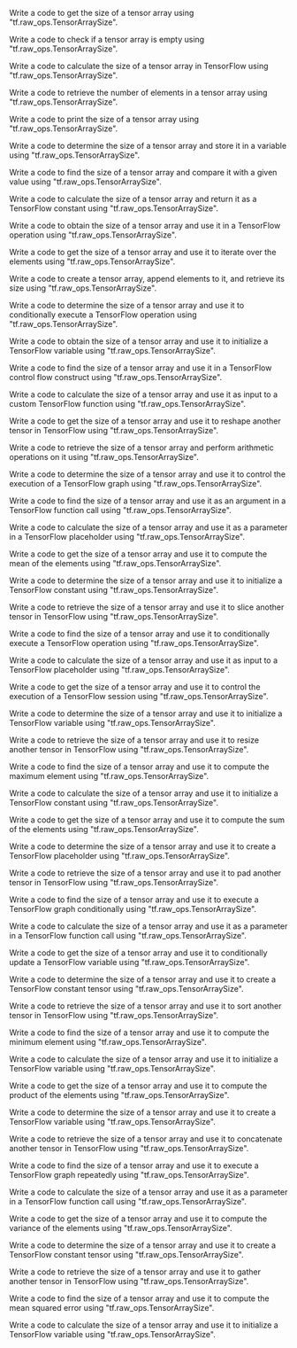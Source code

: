 Write a code to get the size of a tensor array using "tf.raw_ops.TensorArraySize".

Write a code to check if a tensor array is empty using "tf.raw_ops.TensorArraySize".

Write a code to calculate the size of a tensor array in TensorFlow using "tf.raw_ops.TensorArraySize".

Write a code to retrieve the number of elements in a tensor array using "tf.raw_ops.TensorArraySize".

Write a code to print the size of a tensor array using "tf.raw_ops.TensorArraySize".

Write a code to determine the size of a tensor array and store it in a variable using "tf.raw_ops.TensorArraySize".

Write a code to find the size of a tensor array and compare it with a given value using "tf.raw_ops.TensorArraySize".

Write a code to calculate the size of a tensor array and return it as a TensorFlow constant using "tf.raw_ops.TensorArraySize".

Write a code to obtain the size of a tensor array and use it in a TensorFlow operation using "tf.raw_ops.TensorArraySize".

Write a code to get the size of a tensor array and use it to iterate over the elements using "tf.raw_ops.TensorArraySize".

Write a code to create a tensor array, append elements to it, and retrieve its size using "tf.raw_ops.TensorArraySize".

Write a code to determine the size of a tensor array and use it to conditionally execute a TensorFlow operation using "tf.raw_ops.TensorArraySize".

Write a code to obtain the size of a tensor array and use it to initialize a TensorFlow variable using "tf.raw_ops.TensorArraySize".

Write a code to find the size of a tensor array and use it in a TensorFlow control flow construct using "tf.raw_ops.TensorArraySize".

Write a code to calculate the size of a tensor array and use it as input to a custom TensorFlow function using "tf.raw_ops.TensorArraySize".

Write a code to get the size of a tensor array and use it to reshape another tensor in TensorFlow using "tf.raw_ops.TensorArraySize".

Write a code to retrieve the size of a tensor array and perform arithmetic operations on it using "tf.raw_ops.TensorArraySize".

Write a code to determine the size of a tensor array and use it to control the execution of a TensorFlow graph using "tf.raw_ops.TensorArraySize".

Write a code to find the size of a tensor array and use it as an argument in a TensorFlow function call using "tf.raw_ops.TensorArraySize".

Write a code to calculate the size of a tensor array and use it as a parameter in a TensorFlow placeholder using "tf.raw_ops.TensorArraySize".

Write a code to get the size of a tensor array and use it to compute the mean of the elements using "tf.raw_ops.TensorArraySize".

Write a code to determine the size of a tensor array and use it to initialize a TensorFlow constant using "tf.raw_ops.TensorArraySize".

Write a code to retrieve the size of a tensor array and use it to slice another tensor in TensorFlow using "tf.raw_ops.TensorArraySize".

Write a code to find the size of a tensor array and use it to conditionally execute a TensorFlow operation using "tf.raw_ops.TensorArraySize".

Write a code to calculate the size of a tensor array and use it as input to a TensorFlow placeholder using "tf.raw_ops.TensorArraySize".

Write a code to get the size of a tensor array and use it to control the execution of a TensorFlow session using "tf.raw_ops.TensorArraySize".

Write a code to determine the size of a tensor array and use it to initialize a TensorFlow variable using "tf.raw_ops.TensorArraySize".

Write a code to retrieve the size of a tensor array and use it to resize another tensor in TensorFlow using "tf.raw_ops.TensorArraySize".

Write a code to find the size of a tensor array and use it to compute the maximum element using "tf.raw_ops.TensorArraySize".

Write a code to calculate the size of a tensor array and use it to initialize a TensorFlow constant using "tf.raw_ops.TensorArraySize".

Write a code to get the size of a tensor array and use it to compute the sum of the elements using "tf.raw_ops.TensorArraySize".

Write a code to determine the size of a tensor array and use it to create a TensorFlow placeholder using "tf.raw_ops.TensorArraySize".

Write a code to retrieve the size of a tensor array and use it to pad another tensor in TensorFlow using "tf.raw_ops.TensorArraySize".

Write a code to find the size of a tensor array and use it to execute a TensorFlow graph conditionally using "tf.raw_ops.TensorArraySize".

Write a code to calculate the size of a tensor array and use it as a parameter in a TensorFlow function call using "tf.raw_ops.TensorArraySize".

Write a code to get the size of a tensor array and use it to conditionally update a TensorFlow variable using "tf.raw_ops.TensorArraySize".

Write a code to determine the size of a tensor array and use it to create a TensorFlow constant tensor using "tf.raw_ops.TensorArraySize".

Write a code to retrieve the size of a tensor array and use it to sort another tensor in TensorFlow using "tf.raw_ops.TensorArraySize".

Write a code to find the size of a tensor array and use it to compute the minimum element using "tf.raw_ops.TensorArraySize".

Write a code to calculate the size of a tensor array and use it to initialize a TensorFlow variable using "tf.raw_ops.TensorArraySize".

Write a code to get the size of a tensor array and use it to compute the product of the elements using "tf.raw_ops.TensorArraySize".

Write a code to determine the size of a tensor array and use it to create a TensorFlow variable using "tf.raw_ops.TensorArraySize".

Write a code to retrieve the size of a tensor array and use it to concatenate another tensor in TensorFlow using "tf.raw_ops.TensorArraySize".

Write a code to find the size of a tensor array and use it to execute a TensorFlow graph repeatedly using "tf.raw_ops.TensorArraySize".

Write a code to calculate the size of a tensor array and use it as a parameter in a TensorFlow function call using "tf.raw_ops.TensorArraySize".

Write a code to get the size of a tensor array and use it to compute the variance of the elements using "tf.raw_ops.TensorArraySize".

Write a code to determine the size of a tensor array and use it to create a TensorFlow constant tensor using "tf.raw_ops.TensorArraySize".

Write a code to retrieve the size of a tensor array and use it to gather another tensor in TensorFlow using "tf.raw_ops.TensorArraySize".

Write a code to find the size of a tensor array and use it to compute the mean squared error using "tf.raw_ops.TensorArraySize".

Write a code to calculate the size of a tensor array and use it to initialize a TensorFlow variable using "tf.raw_ops.TensorArraySize".